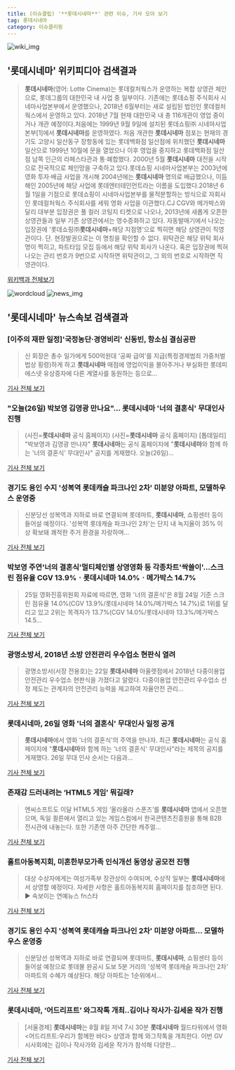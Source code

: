 ```yaml
---
title: (이슈클립) '**롯데시네마**' 관련 이슈, 기사 모아 보기
tag: 롯데시네마
category: 이슈클리핑
---
```

![wiki_img](https://user-images.githubusercontent.com/42597476/44503234-41136a80-a6d0-11e8-9071-6fc6418eafe4.png)
## **'**롯데시네마**'** 위키피디아 검색결과
>**롯데시네마**(영어: Lotte Cinema)는 롯데컬처웍스가 운영하는 복합 상영관 체인으로, 롯데그룹의 대한민국 내 사업 중 일부이다. 기존에는 롯데쇼핑 주식회사 시네마사업본부에서 운영했으나, 2018년 6월부터는 새로 설립된 법인인 롯데컬처웍스에서 운영하고 있다. 2018년 7월 현재 대한민국 내 총 116개관이 영업 중이거나 개관 예정이다.처음에는 1999년 9월 9일에 설치된 롯데쇼핑㈜ 시네마사업본부[1]에서 **롯데시네마**를 운영하였다. 처음 개관한 **롯데시네마** 점포는 현재의 경기도 고양시 일산동구 장항동에 있는 롯데백화점 일산점에 위치했던 **롯데시네마** 일산으로 1999년 10월에 문을 열었으나 이후 영업을 중지하고 롯데백화점 일산점 남쪽 인근의 라페스타관과 통·폐합했다. 2000년 5월 **롯데시네마** 대전을 시작으로 전국적으로 체인망을 구축하고 있다.롯데쇼핑 시네마사업본부는 2003년에 영화 투자·배급 사업을 개시해 2004년에는 **롯데시네마** 명의로 배급했으나, 이듬해인 2005년에 해당 사업에 롯데엔터테인먼트라는 이름을 도입했다.2018년 6월 1일을 기점으로 롯데쇼핑이 시네마사업본부를 물적분할하는 방식으로 자회사인 롯데컬처웍스 주식회사를 세워 영화 사업을 이관했다.CJ CGV와 메가박스와 달리 대부분 입장권은 풀 컬러 코팅지 티켓으로 나오나, 2013년에 새롭게 오픈한 상영관들과 일부 기존 상영관에서는 영수증화하고 있다. 자동발매기에서 나오는 입장권에 '롯데쇼핑㈜**롯데시네마**+해당 지점명'으로 찍히면 해당 상영관이 직영관이다. 단. 현장발권으로는 이 명칭을 확인할 수 없다. 위탁관은 해당 위탁 회사명이 찍히고, 파트타임 모집 등에서 해당 위탁 회사가 나온다. 혹은 입장권에 찍혀 나오는 관리 번호가 9번으로 시작하면 위탁관이고, 그 외의 번호로 시작하면 직영관이다.

<a href="https://ko.wikipedia.org/wiki/롯데시네마" target="_blank">위키백과 전체보기</a>

![wordcloud](https://s3.ap-northeast-2.amazonaws.com/lyrics101-wordcloud/2018-08-26-1535245332.png)
![news_img](https://user-images.githubusercontent.com/42597476/44507050-1206f400-a6e4-11e8-8d98-7ffbfebb353f.png)
## **'**롯데시네마**'** 뉴스속보 검색결과
### [이주의 재판 일정]'국정농단·경영비리' 신동빈, 항소심 결심공판

>신 회장은 총수 일가에게 500억원대 '공짜 급여'를 지급(특정경제범죄 가중처벌법상 횡령)하게 하고 **롯데시네마** 매점에 영업이익을 몰아주거나 부실화한 롯데피에스넷 유상증자에 다른 계열사를 동원하는 등으로...

<a href="http://www.fnnews.com/news/201808260242005376" target="_blank">기사 전체 보기</a>

### "오늘(26일) 박보영 김영광 만나요"… **롯데시네마** '너의 결혼식' 무대인사 진행

>(사진=**롯데시네마** 공식 홈페이지) (사진=**롯데시네마** 공식 홈페이지) [톱데일리] "박보영과 김영광 만나자" **롯데시네마**는 공식 홈페이지에 "**롯데시네마**와 함께 하는 '너의 결혼식' 무대인사" 공지를 게재했다. 오늘(26일)...

<a href="http://www.topdaily.kr/news/articleView.html?idxno=54956" target="_blank">기사 전체 보기</a>

### 경기도 용인 수지 '성복역 롯데캐슬 파크나인 2차' 미분양 아파트, 모델하우스 운영중

>신분당선 성복역과 지하로 바로 연결되며 롯데마트, **롯데시네마**, 쇼핑센터 등이 들어설 예정이다. '성복역 롯데캐슬 파크나인 2차'는 단지 내 녹지율이 35% 이상 확보돼 쾌적한 주거 환경을 자랑하며...

<a href="http://www.iusm.co.kr/news/articleView.html?idxno=812977" target="_blank">기사 전체 보기</a>

### 박보영 주연'너의 결혼식'멀티체인별 상영영화 등 각종차트'싹쓸이'…스크린 점유율 CGV 13.9%ㆍ**롯데시네마** 14.0%ㆍ메가박스 14.7%

>25일 영화진흥위원회 자료에 따르면, 영화 '너의 결혼식'은 8월 24일 기준 스크린 점유율 14.0%(CGV 13.9%/롯데시네마 14.0%/메가박스 14.7%)로 1위를 달리고 있고 2위는 목격자가 13.7%(CGV 14.0%/롯데시네마 13.3%/메가박스 14.5...

<a href="http://leaders.asiae.co.kr/news/articleView.html?idxno=72956" target="_blank">기사 전체 보기</a>

### 광명소방서, 2018년 소방 안전관리 우수업소 현판식 열려

>광명소방서(서장 전용호)는 22일 **롯데시네마** 아울렛점에서 2018년 다중이용업 안전관리 우수업소 현판식을 가졌다고 알렸다. 다중이용업 안전관리 우수업소 선정 제도는 관계자의 안전관리 능력을 제고하여 자율안전 관리...

<a href="http://www.joongdo.co.kr/main/view.php?key=20180825010009968" target="_blank">기사 전체 보기</a>

### **롯데시네마**, 26일 영화 '너의 결혼식' 무대인사 일정 공개

>**롯데시네마**에서 영화 '너의 결혼식'의 주역을 만나자.   최근 **롯데시네마**는 공식 홈페이지에 "**롯데시네마**와 함께 하는 '너의 결혼식' 무대인사"라는 제목의 공지를 게재했다.     26일 무대 인사 순서는 다음과...

<a href="http://www.topstarnews.net/news/articleView.html?idxno=470687" target="_blank">기사 전체 보기</a>

### 존재감 드러내려는 ‘HTML5 게임’ 뭐길래?

>엔씨소프트도 이달 HTML5 게임 ‘올라올라 스푼즈’를 **롯데시네마** 앱에서 오픈했으며, 독일 쾰른에서 열리고 있는 게임스컴에서 한국콘텐츠진흥원을 통해 B2B 전시관에 내놓는다. 또한 기존엔 아주 간단한 캐주얼...

<a href="http://www.econovill.com/news/articleView.html?idxno=344409" target="_blank">기사 전체 보기</a>

### 홀트아동복지회, 미혼한부모가족 인식개선 동영상 공모전 진행

>대상 수상자에게는 여성가족부 장관상이 수여되며, 수상작 일부는 **롯데시네마**에서 상영할 예정이다. 자세한 사항은 홀트아동복지회 홈페이지를 참조하면 된다. ▶ 속보이는 연예뉴스 fn스타

<a href="http://www.fnnews.com/news/201808251513289572" target="_blank">기사 전체 보기</a>

### 경기도 용인 수지 '성복역 롯데캐슬 파크나인 2차' 미분양 아파트… 모델하우스 운영중

>신분당선 성복역과 지하로 바로 연결되며 롯데마트, **롯데시네마**, 쇼핑센터 등이 들어설 예정으로 롯데몰 완공시 도보 5분 거리의 '성복역 롯데캐슬 파크나인 2차' 아파트의 수혜가 예상된다. 해당 아파트는 1순위에서...

<a href="http://www.ujeil.com/news/articleView.html?idxno=209698" target="_blank">기사 전체 보기</a>

### **롯데시네마**, ‘어드리프트’ 와그작톡 개최..김이나 작사가·김세윤 작가 진행

>[서울경제] **롯데시네마**는 8월 8일 저녁 7시 30분 **롯데시네마** 월드타워에서 영화 <어드리프트:우리가 함께한 바다> 상영과 함께 와그작톡을 개최한다. 이번 GV시사회에는 김이나 작사가와 김세윤 작가가 참석해 다양한...

<a href="http://www.sedaily.com/NewsView/1S3HGMBTR4" target="_blank">기사 전체 보기</a>


